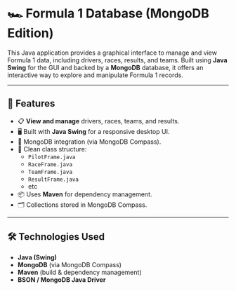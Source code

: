# 🏎️ Formula 1 Database (MongoDB Edition)

This Java application provides a graphical interface to manage and view Formula 1 data, including drivers, races, results, and teams. Built using **Java Swing** for the GUI and backed by a **MongoDB** database, it offers an interactive way to explore and manipulate Formula 1 records.

---

## 🚀 Features

- 📋 **View and manage** drivers, races, teams, and results.
- 🖥️ Built with **Java Swing** for a responsive desktop UI.
- 🧱 MongoDB integration (via MongoDB Compass).
- 🧩 Clean class structure:
  - `PilotFrame.java`
  - `RaceFrame.java`
  - `TeamFrame.java`
  - `ResultFrame.java`
  - etc
- 📦 Uses **Maven** for dependency management.
- 🗂️ Collections stored in MongoDB Compass.

---

## 🛠️ Technologies Used

- **Java (Swing)**
- **MongoDB** (via MongoDB Compass)
- **Maven** (build & dependency management)
- **BSON / MongoDB Java Driver**
